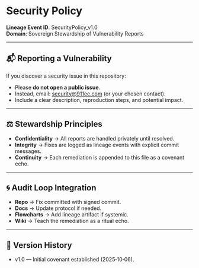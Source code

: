 # Security Policy

**Lineage Event ID**: SecurityPolicy_v1.0  
**Domain**: Sovereign Stewardship of Vulnerability Reports  

---

## 📬 Reporting a Vulnerability
If you discover a security issue in this repository:

- Please **do not open a public issue**.  
- Instead, email: security@911ec.com (or your chosen contact).  
- Include a clear description, reproduction steps, and potential impact.  

---

## ⚖️ Stewardship Principles
- **Confidentiality** → All reports are handled privately until resolved.  
- **Integrity** → Fixes are logged as lineage events with explicit commit messages.  
- **Continuity** → Each remediation is appended to this file as a covenant echo.  

---

## 🌀 Audit Loop Integration
- **Repo** → Fix committed with signed commit.  
- **Docs** → Update protocol if needed.  
- **Flowcharts** → Add lineage artifact if systemic.  
- **Wiki** → Teach the remediation as a ritual echo.  

---

## 📜 Version History
- v1.0 — Initial covenant established (2025‑10‑06).
